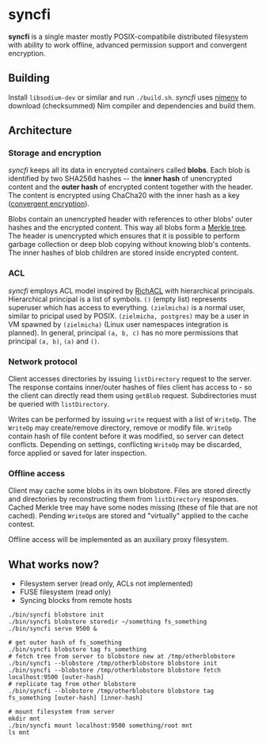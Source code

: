 # syncfi

**syncfi** is a single master mostly POSIX-compatibile distributed filesystem with ability to work offline, advanced permission support and convergent encryption.

## Building

Install `libsodium-dev` or similar and run `./build.sh`. *syncfi* uses [nimenv](https://github.com/zielmicha/nimenv) to download (checksummed) Nim compiler and dependencies and build them.

## Architecture

### Storage and encryption

*syncfi* keeps all its data in encrypted containers called **blobs**. Each blob is identified by two SHA256d hashes -- the **inner hash** of unencrypted content and the **outer hash** of encrypted content together with the header. The content is encrypted using ChaCha20 with the inner hash as a key ([convergent encryption](https://en.wikipedia.org/wiki/Convergent_encryption)).

Blobs contain an unencrypted header with references to other blobs' outer hashes and the encrypted content. This way all blobs form a [Merkle tree](https://en.wikipedia.org/wiki/Merkle_tree). The header is unencrypted which ensures that it is possible to perform garbage collection or deep blob copying without knowing blob's contents. The inner hashes of blob children are stored inside encrypted content.

### ACL

*syncfi* employs ACL model inspired by [RichACL](http://www.bestbits.at/richacl/) with hierarchical principals. Hierarchical principal is a list of symbols. `()` (empty list) represents superuser which has access to everything. `(zielmicha)` is a normal user, similar to pricipal used by POSIX. `(zielmicha, postgres)` may be a user in VM spawned by `(zielmicha)` (Linux user namespaces integration is planned). In general, principal `(a, b, c)` has no more permissions that principal `(a, b)`, `(a)` and `()`.

### Network protocol

Client accesses directories by issuing `listDirectory` request to the server. The response contains inner/outer hashes of files client has access to - so the client can directly read them using `getBlob` request. Subdirectories must be queried with `listDirectory`.

Writes can be performed by issuing `write` request with a list of `WriteOp`. The `WriteOp` may create/remove directory, remove or modify file. `WriteOp` contain hash of file content before it was modified, so server can detect conflicts. Depending on settings, conflicting `WriteOp` may be discarded, force applied or saved for later inspection.

### Offline access

Client may cache some blobs in its own blobstore. Files are stored directly and directories by reconstructing them from `listDirectory` responses. Cached Merkle tree may have some nodes missing (these of file that are not cached). Pending `WriteOp`s are stored and "virtually" applied to the cache contest.

Offline access will be implemented as an auxiliary proxy filesystem.

## What works now?

* Filesystem server (read only, ACLs not implemented)
* FUSE filesystem (read only)
* Syncing blocks from remote hosts

```
./bin/syncfi blobstore init
./bin/syncfi blobstore storedir ~/something fs_something
./bin/syncfi serve 9500 &

# get outer hash of fs_something
./bin/syncfi blobstore tag fs_something
# fetch tree from server to blobstore new at /tmp/otherblobstore
./bin/syncfi --blobstore /tmp/otherblobstore blobstore init
./bin/syncfi --blobstore /tmp/otherblobstore blobstore fetch localhost:9500 [outer-hash]
# replicate tag from other blobstore
./bin/syncfi --blobstore /tmp/otherblobstore blobstore tag fs_something [outer-hash] [inner-hash]

# mount filesystem from server
mkdir mnt
./bin/syncfi mount localhost:9500 something/root mnt
ls mnt
```
